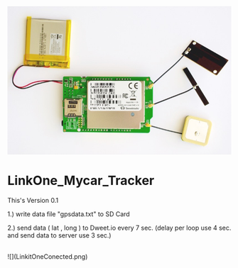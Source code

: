 ![](linkitone01.jpg)
<br>

# LinkOne_Mycar_Tracker

This's Version 0.1

1.) write data file "gpsdata.txt" to SD Card

2.) send data ( lat , long ) to Dweet.io every 7 sec. 
    (delay per loop use 4 sec. and send data to server use 3 sec.)

<br>
![](LinkitOneConected.png)
